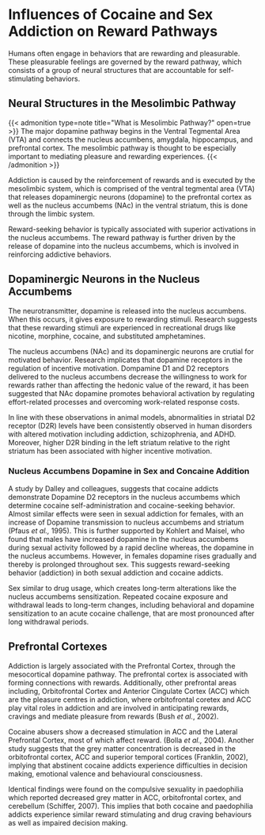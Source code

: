 # Influences of Cocaine and Sex Addiction on Reward Pathways

Humans often engage in behaviors that are rewarding and pleasurable. These pleasurable feelings are governed by the reward pathway, which consists of a group of neural structures that are accountable for self-stimulating behaviors. 

## Neural Structures in the Mesolimbic Pathway

{{< admonition type=note title="What is Mesolimbic Pathway?" open=true >}} The major dopamine pathway begins in the Ventral Tegmental Area (VTA) and connects the nucleus accumbens, amygdala, hippocampus, and prefrontal cortex. The mesolimbic pathway is thought to be especially important to mediating pleasure and rewarding experiences. {{< /admonition >}}

Addiction is caused by the reinforcement of rewards and is executed by the mesolimbic system, which is comprised of the ventral tegmental area (VTA) that releases dopaminergic neurons (dopamine) to the prefrontal cortex as well as the nucleus accumbems (NAc) in the ventral striatum, this is done through the limbic system. 

Reward-seeking behavior is typically associated with superior activations in the nucleus accumbems. The reward pathway is further driven by the release of dopamine into the nucleus accumbems, which is involved in reinforcing addictive behaviors. 

## Dopaminergic Neurons in the Nucleus Accumbems

The neurotransmitter, dopamine is released into the nucleus accumbens. When this occurs, it gives exposure to rewarding stimuli. Research suggests that these rewarding stimuli are experienced in recreational drugs like nicotine, morphine, cocaine, and substituted amphetamines.

The nucleus accumbens (NAc) and its dopaminergic neurons are crutial for motivated behavior. Research implicates that dopamine receptors in the regulation of incentive motivation. Dompamine D1 and D2 receptors delivered to the nucleus accumbens decrease the willingness to work for rewards rather than affecting the hedonic value of the reward, it has been suggested that NAc dopamine promotes behavioral activation by regulating effort-related processes and overcoming work-related response costs. 

In line with these observations in animal models, abnormalities in striatal D2 receptor (D2R) levels have been consistently observed in human disorders with altered motivation including addiction, schizophrenia, and ADHD. Moreover, higher D2R binding in the left striatum relative to the right striatum has been associated with higher incentive motivation. 

### Nucleus Accumbens Dopamine in Sex and Concaine Addition

A study by Dalley and colleagues, suggests that cocaine addicts demonstrate Dopamine D2 receptors in the nucleus accumbems which determine cocaine self-administration and cocaine-seeking behavior. Almost similar effects were seen in sexual addiction for females, with an increase of Dopamine transmission to nucleus accumbems and striatum (Pfaus _et al.,_ 1995). This is further supported by Kohlert and Maisel, who found that males have increased dopamine in the nucleus accumbems during sexual activity followed by a rapid decline whereas, the dopamine in the nucleus accumbems. However, in females dopamine rises gradually and thereby is prolonged throughout sex. This suggests reward-seeking behavior (addiction) in both sexual addiction and cocaine addicts. 

Sex similar to drug usage, which creates long-term alterations like the nucleus accumbems sensitization. Repeated cocaine exposure and withdrawal leads to long-term changes, including behavioral and dopamine sensitization to an acute cocaine challenge, that are most pronounced after long withdrawal periods.

## Prefrontal Cortexes

Addiction is largely associated with the Prefrontal Cortex, through the mesocortical dopamine pathway. The prefrontal cortex is associated with forming connections with rewards. Additionally, other prefrontal areas including, Orbitofrontal Cortex and Anterior Cingulate Cortex (ACC) which are the pleasure centres in addiction, where orbitofrontal coretex and ACC play vital roles in addiction and are involved in anticipating rewards, cravings and mediate pleasure from rewards (Bush _et al._, 2002). 

Cocaine abusers show a decreased stimulation in ACC and the Lateral Prefrontal Cortex, most of which affect reward. (Bolla _et al.,_ 2004). Another study suggests that the grey matter concentration is decreased in the orbitofrontal cortex, ACC and superior temporal cortices (Franklin, 2002), implying that abstinent cocaine addicts experience difficulties in decision making, emotional valence and behavioural consciousness. 

Identical findings were found on the compulsive sexuality in paedophilia which reported decreased grey matter in ACC, orbitofrontal cortex, and cerebellum (Schiffer, 2007). This implies that both cocaine and paedophilia addicts experience similar reward stimulating and drug craving behaviours as well as impaired decision making.
